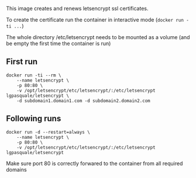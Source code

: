 This image creates and renews letsencrypt ssl certificates.

To create the certificate run the container in interactive mode (`docker run -ti ...`)

The whole directory /etc/letsencrypt needs to be mounted as a volume (and be empty the first time the container is run)

## First run
```
docker run -ti --rm \
    --name letsencrypt \
    -p 80:80 \
    -v /opt/letsencrypt/etc/letsencrypt/:/etc/letsencrypt lgpasquale/letsencrypt \
    -d subdomain1.domain1.com -d subdomain2.domain2.com
```

## Following runs
```
docker run -d --restart=always \
    --name letsencrypt \
    -p 80:80 \
    -v /opt/letsencrypt/etc/letsencrypt/:/etc/letsencrypt lgpasquale/letsencrypt
```
Make sure port 80 is correctly forwared to the container from all required domains
